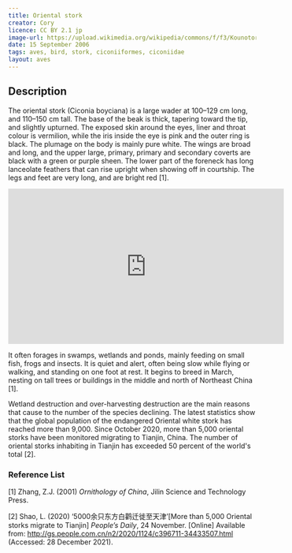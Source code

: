 ```yaml
---
title: Oriental stork 
creator: Cory 
licence: CC BY 2.1 jp
image-url: https://upload.wikimedia.org/wikipedia/commons/f/f3/Kounotori_06f4471sv.jpg   
date: 15 September 2006
tags: aves, bird, stork, ciconiiformes, ciconiidae
layout: aves
---
```

## Description

The oriental stork (Ciconia boyciana) is a large wader at 100–129 cm long, and 110–150 cm tall. The base of the beak is thick, tapering toward the tip, and slightly upturned. The exposed skin around the eyes, liner and throat colour is vermilion, while the iris inside the eye is pink and the outer ring is black. The plumage on the body is mainly pure white. The wings are broad and long, and the upper large, primary, primary and secondary coverts are black with a green or purple sheen. The lower part of the foreneck has long lanceolate feathers that can rise upright when showing off in courtship. The legs and feet are very long, and are bright red [1].

<iframe class="video" width="560" height="315" src="https://www.youtube.com/embed/dztydERhty4" title="YouTube video player" frameborder="0" allow="accelerometer; autoplay; clipboard-write; encrypted-media; gyroscope; picture-in-picture" allowfullscreen></iframe>


It often forages in swamps, wetlands and ponds, mainly feeding on small fish, frogs and insects. It is quiet and alert, often being slow while flying or walking, and standing on one foot at rest. It begins to breed in March, nesting on tall trees or buildings in the middle and north of Northeast China [1].

Wetland destruction and over-harvesting destruction are the main reasons that cause to the number of the species declining. The latest statistics show that the global population of the endangered Oriental white stork has reached more than 9,000. Since October 2020, more than 5,000 oriental storks have been monitored migrating to Tianjin, China. The number of oriental storks inhabiting in Tianjin has exceeded 50 percent of the world's total [2].

### Reference List
[1] Zhang, Z.J. (2001) _Ornithology of China_, Jilin Science and Technology Press.

[2] Shao, L. (2020) ‘5000余只东方白鹳迁徙至天津’[More than 5,000 Oriental storks migrate to Tianjin] _People’s Daily_, 24 November. [Online] Available from: http://gs.people.com.cn/n2/2020/1124/c396711-34433507.html (Accessed: 28 December 2021).
